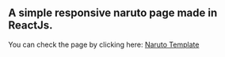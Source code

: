 ## A simple responsive naruto page made in ReactJs.

You can check the page by clicking here: [Naruto Template](https://washington299.github.io/naruto-template)
